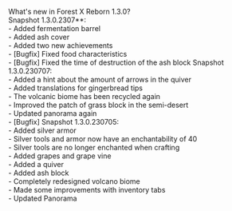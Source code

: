 What's new in Forest X Reborn 1.3.0?<br />
Snapshot 1.3.0.2307**:
<br /> - Added fermentation barrel
<br /> - Added ash cover
<br /> - Added two new achievements
<br /> - [Bugfix] Fixed food characteristics
<br /> - [Bugfix] Fixed the time of destruction of the ash block
Snapshot 1.3.0.230707:
<br /> - Added a hint about the amount of arrows in the quiver
<br /> - Added translations for gingerbread tips
<br /> - The volcanic biome has been recycled again
<br /> - Improved the patch of grass block in the semi-desert
<br /> - Updated panorama again
<br /> - [Bugfix] 
Snapshot 1.3.0.230705:
<br /> - Added silver armor
<br /> - Silver tools and armor now have an enchantability of 40
<br /> - Silver tools are no longer enchanted when crafting
<br /> - Added grapes and grape vine
<br /> - Added a quiver
<br /> - Added ash block
<br /> - Completely redesigned volcano biome
<br /> - Made some improvements with inventory tabs
<br /> - Updated Panorama